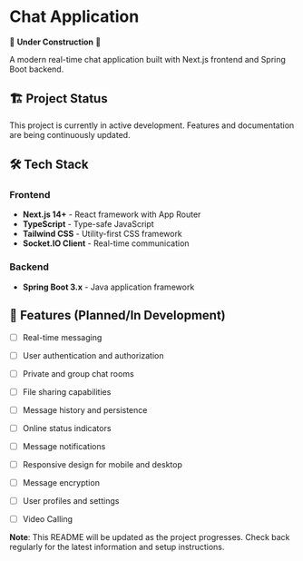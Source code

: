 # Chat Application

🚧 **Under Construction** 🚧

A modern real-time chat application built with Next.js frontend and Spring Boot backend.

## 🏗️ Project Status

This project is currently in active development. Features and documentation are being continuously updated.

## 🛠️ Tech Stack

### Frontend
- **Next.js 14+** - React framework with App Router
- **TypeScript** - Type-safe JavaScript
- **Tailwind CSS** - Utility-first CSS framework
- **Socket.IO Client** - Real-time communication

### Backend
- **Spring Boot 3.x** - Java application framework

## 🚀 Features (Planned/In Development)

- [ ] Real-time messaging
- [ ] User authentication and authorization
- [ ] Private and group chat rooms
- [ ] File sharing capabilities
- [ ] Message history and persistence
- [ ] Online status indicators
- [ ] Message notifications
- [ ] Responsive design for mobile and desktop
- [ ] Message encryption
- [ ] User profiles and settings
- [ ] Video Calling


**Note**: This README will be updated as the project progresses. Check back regularly for the latest information and setup instructions.